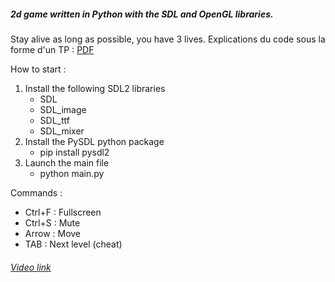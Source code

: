 ##### 2d game written in Python with the SDL and OpenGL libraries.
Stay alive as long as possible, you have 3 lives.
Explications du code sous la forme d'un TP : [PDF](https://gitlab.com/ggcow/jeu-python-opengl/-/blob/master/explainations.pdf)

How to start :
1. Install the following SDL2 libraries
    * SDL
    * SDL_image
    * SDL_ttf
    * SDL_mixer
2. Install the PySDL python package
    * pip install pysdl2
3. Launch the main file
    * python main.py

Commands :
* Ctrl+F : Fullscreen
* Ctrl+S : Mute
* Arrow : Move
* TAB : Next level (cheat)

###### [Video link](https://streamable.com/z8kynh)
